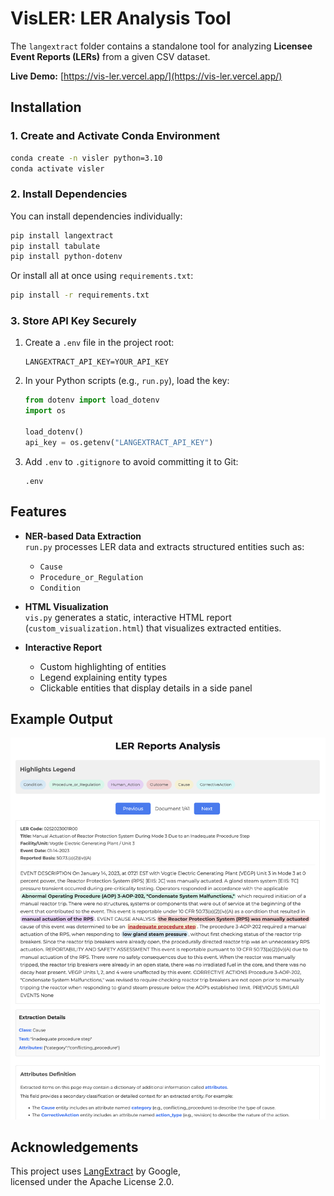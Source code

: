 # VisLER: LER Analysis Tool

The `langextract` folder contains a standalone tool for analyzing **Licensee Event Reports (LERs)** from a given CSV dataset.

**Live Demo:** [https://vis-ler.vercel.app/](https://vis-ler.vercel.app/)

## Installation

### 1. Create and Activate Conda Environment
```bash
conda create -n visler python=3.10
conda activate visler
```

### 2. Install Dependencies

You can install dependencies individually:
```bash
pip install langextract
pip install tabulate
pip install python-dotenv
```

Or install all at once using `requirements.txt`:
```bash
pip install -r requirements.txt
```

### 3. Store API Key Securely
1. Create a `.env` file in the project root:
   ```env
   LANGEXTRACT_API_KEY=YOUR_API_KEY
   ```

2. In your Python scripts (e.g., `run.py`), load the key:
   ```python
   from dotenv import load_dotenv
   import os

   load_dotenv()
   api_key = os.getenv("LANGEXTRACT_API_KEY")
   ```

3. Add `.env` to `.gitignore` to avoid committing it to Git:
   ```
   .env
   ```

## Features

- **NER-based Data Extraction**  
  `run.py` processes LER data and extracts structured entities such as:
  - `Cause`
  - `Procedure_or_Regulation`
  - `Condition`

- **HTML Visualization**  
  `vis.py` generates a static, interactive HTML report (`custom_visualization.html`) that visualizes extracted entities.

- **Interactive Report**  
  - Custom highlighting of entities
  - Legend explaining entity types
  - Clickable entities that display details in a side panel

## Example Output

![LER analysis visualization](images/lervis.png)

## Acknowledgements

This project uses [LangExtract](https://github.com/google/langextract) by Google,  
licensed under the Apache License 2.0.
